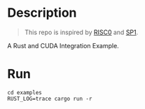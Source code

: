 # Description

> This repo is inspired by [RISC0](https://github.com/risc0/risc0.git) and [SP1](https://github.com/succinctlabs/sp1.git).

A ​​Rust and CUDA Integration Example.

# Run

```shell
cd examples
RUST_LOG=trace cargo run -r
```
